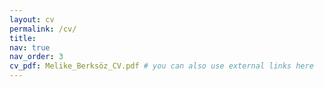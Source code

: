 ```yaml
---
layout: cv
permalink: /cv/
title: 
nav: true
nav_order: 3
cv_pdf: Melike_Berksöz_CV.pdf # you can also use external links here
---
```

